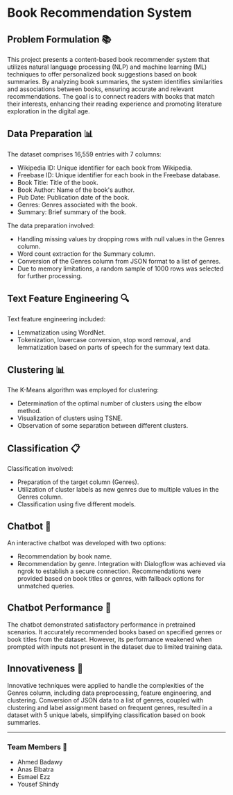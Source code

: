 # Book Recommendation System

## Problem Formulation 📚
This project presents a content-based book recommender system that utilizes natural language processing (NLP) and machine learning (ML) techniques to offer personalized book suggestions based on book summaries. By analyzing book summaries, the system identifies similarities and associations between books, ensuring accurate and relevant recommendations. The goal is to connect readers with books that match their interests, enhancing their reading experience and promoting literature exploration in the digital age.

## Data Preparation 📊
The dataset comprises 16,559 entries with 7 columns:
- Wikipedia ID: Unique identifier for each book from Wikipedia.
- Freebase ID: Unique identifier for each book in the Freebase database.
- Book Title: Title of the book.
- Book Author: Name of the book's author.
- Pub Date: Publication date of the book.
- Genres: Genres associated with the book.
- Summary: Brief summary of the book.

The data preparation involved:
- Handling missing values by dropping rows with null values in the Genres column.
- Word count extraction for the Summary column.
- Conversion of the Genres column from JSON format to a list of genres.
- Due to memory limitations, a random sample of 1000 rows was selected for further processing.

## Text Feature Engineering 🔍
Text feature engineering included:
- Lemmatization using WordNet.
- Tokenization, lowercase conversion, stop word removal, and lemmatization based on parts of speech for the summary text data.

## Clustering 📊
The K-Means algorithm was employed for clustering:
- Determination of the optimal number of clusters using the elbow method.
- Visualization of clusters using TSNE.
- Observation of some separation between different clusters.

## Classification 📋
Classification involved:
- Preparation of the target column (Genres).
- Utilization of cluster labels as new genres due to multiple values in the Genres column.
- Classification using five different models.

## Chatbot 💬
An interactive chatbot was developed with two options:
- Recommendation by book name.
- Recommendation by genre.
Integration with Dialogflow was achieved via ngrok to establish a secure connection. Recommendations were provided based on book titles or genres, with fallback options for unmatched queries.

## Chatbot Performance 🚀
The chatbot demonstrated satisfactory performance in pretrained scenarios. It accurately recommended books based on specified genres or book titles from the dataset. However, its performance weakened when prompted with inputs not present in the dataset due to limited training data.

## Innovativeness 🌟
Innovative techniques were applied to handle the complexities of the Genres column, including data preprocessing, feature engineering, and clustering. Conversion of JSON data to a list of genres, coupled with clustering and label assignment based on frequent genres, resulted in a dataset with 5 unique labels, simplifying classification based on book summaries.

---

### Team Members 👥
- Ahmed Badawy
- Anas Elbatra
- Esmael Ezz
- Yousef Shindy
